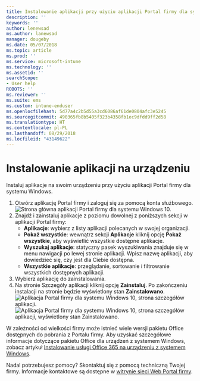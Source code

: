 ```yaml
---
title: Instalowanie aplikacji przy użyciu aplikacji Portal firmy dla systemu Windows
description: ''
keywords: ''
author: lenewsad
ms.author: lanewsad
manager: dougeby
ms.date: 05/07/2018
ms.topic: article
ms.prod: ''
ms.service: microsoft-intune
ms.technology: ''
ms.assetid: ''
searchScope:
- User help
ROBOTS: ''
ms.reviewer: ''
ms.suite: ems
ms.custom: intune-enduser
ms.openlocfilehash: 5d77a4c2b5d55a3cd6086af61de0804afc3e5245
ms.sourcegitcommit: 490365fb8b5405f323b4358fb1ec9dfdd9ff2d58
ms.translationtype: HT
ms.contentlocale: pl-PL
ms.lasthandoff: 08/29/2018
ms.locfileid: "43149622"
---
```

# <a name="install-apps-on-your-device"></a>Instalowanie aplikacji na urządzeniu
Instaluj aplikacje na swoim urządzeniu przy użyciu aplikacji Portal firmy dla systemu Windows.

1. Otwórz aplikację Portal firmy i zaloguj się za pomocą konta służbowego.
![Strona główna aplikacji Portal firmy dla systemu Windows 10.](./media/RS1_AppDetailsPage_Installed_03.png)
2. Znajdź i zainstaluj aplikacje z poziomu dowolnej z poniższych sekcji w aplikacji Portal firmy:
    * **Aplikacje**: wybierz z listy aplikacji polecanych w swojej organizacji. 
    * **Pokaż wszystkie**: wewnątrz sekcji **Aplikacje** kliknij opcję **Pokaż wszystkie**, aby wyświetlić wszystkie dostępne aplikacje.
    * **Wyszukaj aplikacje**: statyczny pasek wyszukiwania znajduje się w menu nawigacji po lewej stronie aplikacji. Wpisz nazwę aplikacji, aby dowiedzieć się, czy jest dla Ciebie dostępna.
    * **Wszystkie aplikacje**: przeglądanie, sortowanie i filtrowanie wszystkich dostępnych aplikacji.
3. Wybierz aplikację do zainstalowania.
4. Na stronie Szczegóły aplikacji kliknij opcję **Zainstaluj**. Po zakończeniu instalacji na stronie będzie wyświetlony stan **Zainstalowano**.
![Aplikacja Portal firmy dla systemu Windows 10, strona szczegółów aplikacji.](./media/RS1_AppDetailsPage_Installed_02.png)  
![Aplikacja Portal firmy dla systemu Windows 10, strona szczegółów aplikacji, wyświetlony stan Zainstalowano.](./media/RS1_AppDetailsPage_Installed_01.png)    

 W zależności od wielkości firmy może istnieć wiele wersji pakietu Office dostępnych do pobrania z Portalu firmy. Aby uzyskać szczegółowe informacje dotyczące pakietu Office dla urządzeń z systemem Windows, zobacz artykuł [Instalowanie usługi Office 365 na urządzeniu z systemem Windows](./install-office-windows.md).

Nadal potrzebujesz pomocy? Skontaktuj się z pomocą techniczną Twojej firmy. Informacje kontaktowe są dostępne w [witrynie sieci Web Portal firmy](https://go.microsoft.com/fwlink/?linkid=2010980).
